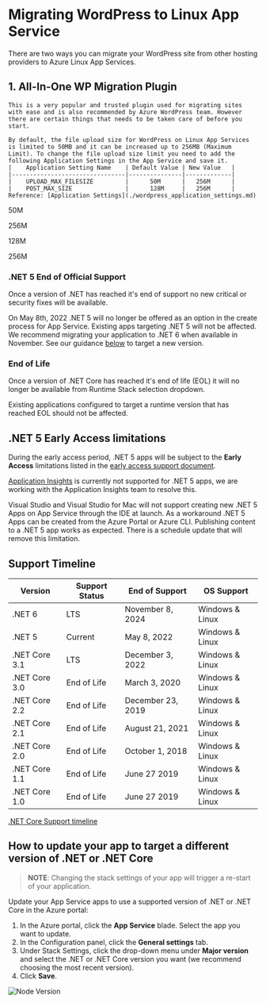 # Migrating WordPress to Linux App Service

There are two ways you can migrate your WordPress site from other hosting providers to Azure Linux App Services. 

## 	1. All-In-One WP Migration Plugin

	This is a very popular and trusted plugin used for migrating sites with ease and is also recommended by Azure WordPress team. However there are certain things that needs to be taken care of before you start.
	
	By default, the file upload size for WordPress on Linux App Services is limited to 50MB and it can be increased up to 256MB (Maximum Limit). To change the file upload size limit you need to add the following Application Settings in the App Service and save it. 
    |    Application Setting Name    | Default Value | New Value   |
    |--------------------------------|---------------|-------------|
    |    UPLOAD_MAX_FILESIZE         |      50M      |   256M      |
    |    POST_MAX_SIZE               |      128M     |   256M      |    
    Reference: [Application Settings](./wordpress_application_settings.md)




50M

256M



128M

256M





### .NET 5 End of Official Support

Once a version of .NET has reached it's end of support no new critical or security fixes will be available.

On May 8th, 2022 .NET 5 will no longer be offered as an option in the create process for App Service. Existing apps targeting .NET 5 will not be affected.  We recommend migrating your application to .NET 6 when available in November.  See our guidance [below](#how-to-update-your-app-to-target-a-different-version-of-dotnet) to target a new version.

### End of Life

Once a version of .NET Core has reached it's end of life (EOL) it will no longer be available from Runtime Stack selection dropdown.

Existing applications configured to target a runtime version that has reached EOL should not be affected.

## .NET 5 Early Access limitations

During the early access period, .NET 5 apps will be subject to the **Early Access** limitations listed in the [early access support document](./early_access.md).

[Application Insights](https://azure.microsoft.com/services/monitor) is currently not supported for .NET 5 apps, we are working with the Application Insights team to resolve this.

Visual Studio and Visual Studio for Mac will not support creating new .NET 5 Apps on App Service through the IDE at launch. As a workaround .NET 5 Apps can be created from the Azure Portal or Azure CLI.
Publishing content to a .NET 5 app works as expected. There is a schedule update that will remove this limitation.

## Support Timeline

|    Version    | Support Status |   End of Support  |   OS Support    |
|---------------| -------------- | ----------------- |---------------- |
| .NET 6        | LTS            | November 8, 2024    | Windows & Linux |
| .NET 5        | Current        | May 8, 2022         | Windows & Linux |
| .NET Core 3.1 | LTS            | December 3, 2022  | Windows & Linux |
| .NET Core 3.0 | End of Life    | March 3, 2020     | Windows & Linux |
| .NET Core 2.2 | End of Life    | December 23, 2019 | Windows & Linux |
| .NET Core 2.1 | End of Life    | August 21, 2021   | Windows & Linux |
| .NET Core 2.0 | End of Life    | October 1, 2018   | Windows & Linux |
| .NET Core 1.1 | End of Life    | June 27 2019      | Windows & Linux |
| .NET Core 1.0 | End of Life    | June 27 2019      | Windows & Linux |

[.NET Core Support timeline](https://dotnet.microsoft.com/platform/support/policy/dotnet-core)


## How to update your app to target a different version of .NET or .NET Core

>**NOTE**:
>Changing the stack settings of your app will trigger a re-start of your application.

Update your App Service apps to use a supported version of .NET or .NET Core in the Azure portal:
1. In the Azure portal, click the **App Service** blade. Select the app you want to update. 
2. In the Configuration panel, click the **General settings** tab.
3. Under Stack Settings, click the drop-down menu under **Major version** and select the .NET or .NET Core version you want (we recommend choosing the most recent version).
4. Click **Save**.

![Node Version](./media/dotnet.gif)

